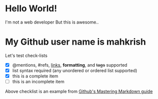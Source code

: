 # Hello World!
I'm not a web developer
But this is awesome..


# My Github user name is mahkrish
Let's test check-lists
- [x] @mentions, #refs, [links](), **formatting**, and <del>tags</del> supported
- [x] list syntax required (any unordered or ordered list supported)
- [x] this is a complete item
- [ ] this is an incomplete item  
  
Above checklist is an example from [Github's Mastering Markdown guide](https://guides.github.com/features/mastering-markdown/)
